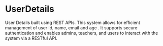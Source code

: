 # UserDetails
User Details built using REST APIs. This system allows for efficient management of user id, name, email and age . It supports secure authentication and enables admins, teachers, and users to interact with the system via a RESTful API.
